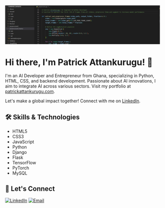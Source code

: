 ![Profile Picture](codes.jpg)

# Hi there, I'm Patrick Attankurugu! 👋

I'm an AI Developer and Entrepreneur from Ghana, specializing in Python, HTML, CSS, and backend development. Passionate about AI innovations, I aim to integrate AI across various sectors. Visit my portfolio at [patrickattankurugu.com](http://patrickattankurugu.com).

Let's make a global impact together! Connect with me on [LinkedIn](https://www.linkedin.com/in/patrickattankurugu1/).

## 🛠 Skills & Technologies
- HTML5
- CSS3
- JavaScript
- Python
- Django
- Flask
- TensorFlow
- PyTorch
- MySQL

## 🤝 Let's Connect
[![LinkedIn](https://img.shields.io/badge/-LinkedIn-0077b5?style=flat&logo=LinkedIn&logoColor=white)](https://www.linkedin.com/in/patrickattankurugu400/)
[![Email](https://img.shields.io/badge/-Email-D14836?style=flat&logo=Gmail&logoColor=white)](mailto:patricka.azuma@gmail.com)
